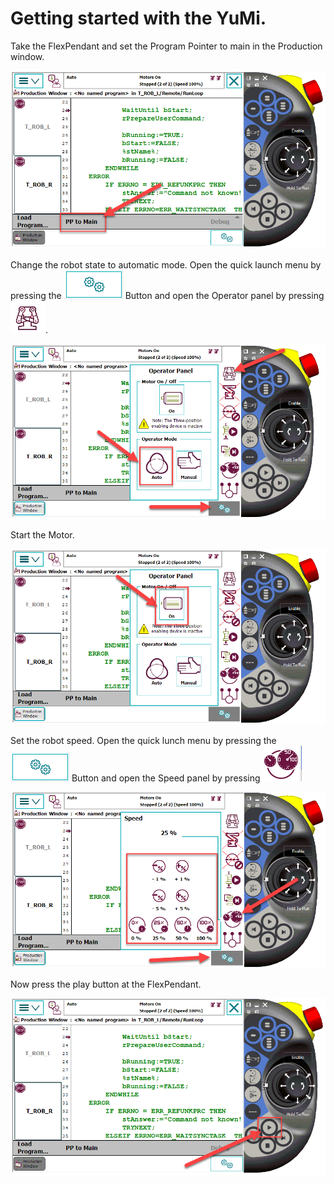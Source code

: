 # Getting started with the YuMi.

Take the FlexPendant and set the Program Pointer to main in the Production window.

![alt text](image/6.png)

Change the robot state to automatic mode. Open the quick launch menu by pressing the ![alt text](image/12.png) Button and open the Operator panel by pressing ![alt text](image/11.png).

![alt text](image/7.png)

Start the Motor.

![alt text](image/8.png)

Set the robot speed. Open the quick lunch menu by pressing the ![alt text](image/12.png)  Button and open the Speed panel by pressing ![alt text](image/13.png)

![alt text](image/9.png)

Now press the play button at the FlexPendant.

![alt text](image/10.png)
